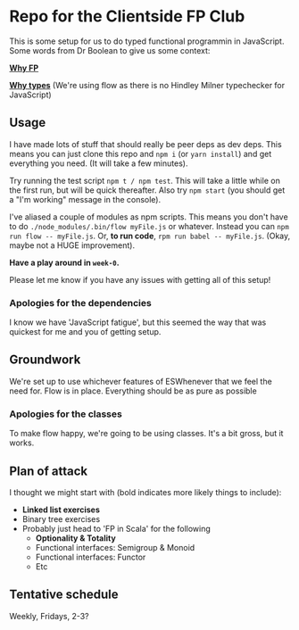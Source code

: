 # Repo for the Clientside FP Club

This is some setup for us to do typed functional programmin in JavaScript.
Some words from Dr Boolean to give us some context:

**[Why FP][why-fp]**

**[Why types][why-types]**
(We're using flow as there is no Hindley Milner typechecker for JavaScript)

[why-fp]: https://github.com/MostlyAdequate/mostly-adequate-guide/blob/master/ch1.md
[why-types]: https://github.com/MostlyAdequate/mostly-adequate-guide/blob/master/ch7.md

## Usage

I have made lots of stuff that should really be peer deps as dev deps.
This means you can just clone this repo and `npm i` (or `yarn install`)
and get everything you need.
(It will take a few minutes).

Try running the test script `npm t / npm test`.
This will take a little while on the first run, but will be quick thereafter.
Also try `npm start`
(you should get a "I'm working" message in the console).

I've aliased a couple of modules as npm scripts.
This means you don't have to do `./node_modules/.bin/flow myFile.js` or whatever.
Instead you can `npm run flow -- myFile.js`.
Or, **to run code**, `rpm run babel -- myFile.js`.
(Okay, maybe not a HUGE improvement).

**Have a play around in `week-0`.**

Please let me know if you have any issues with getting all of this setup!

### Apologies for the dependencies
I know we have 'JavaScript fatigue',
but this seemed the way that was quickest for me and you of getting setup.

## Groundwork

We're set up to use whichever features of ESWhenever that we feel the need for.
Flow is in place.
Everything should be as pure as possible

### Apologies for the classes

To make flow happy, we're going to be using classes.
It's a bit gross, but it works.

## Plan of attack

I thought we might start with
(bold indicates more likely things to include):
* **Linked list exercises**
* Binary tree exercises
* Probably just head to 'FP in Scala' for the following
  * **Optionality & Totality**
  * Functional interfaces: Semigroup & Monoid
  * Functional interfaces: Functor
  * Etc

## Tentative schedule

Weekly, Fridays, 2-3?

